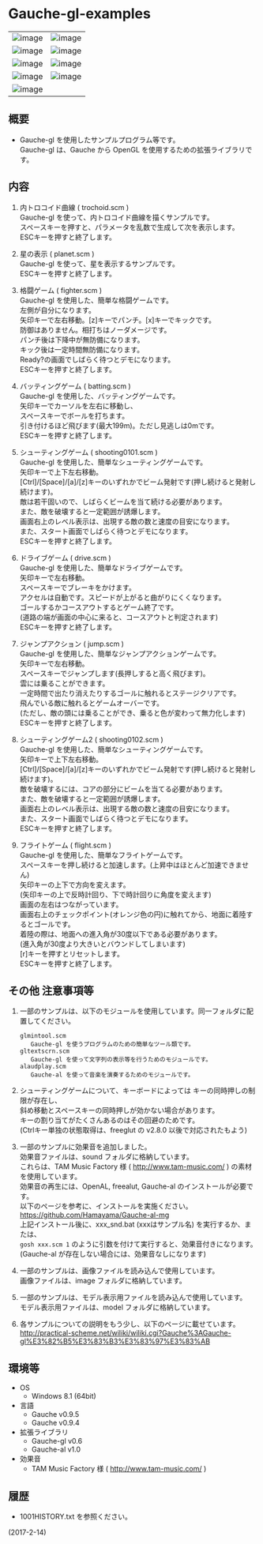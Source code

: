 # Gauche-gl-examples

|   |   |
|---|---|
|![image](image/image0101.png)|![image](image/image0201.png)|
|![image](image/image0301.png)|![image](image/image0401.png)|
|![image](image/image0501.png)|![image](image/image0601.png)|
|![image](image/image0701.png)|![image](image/image0801.png)|
|![image](image/image0901.png)||

## 概要
- Gauche-gl を使用したサンプルプログラム等です。  
  Gauche-gl は、Gauche から OpenGL を使用するための拡張ライブラリです。


## 内容
1. 内トロコイド曲線 ( trochoid.scm )  
   Gauche-gl を使って、内トロコイド曲線を描くサンプルです。  
   スペースキーを押すと、パラメータを乱数で生成して次を表示します。  
   ESCキーを押すと終了します。

2. 星の表示 ( planet.scm )  
   Gauche-gl を使って、星を表示するサンプルです。  
   ESCキーを押すと終了します。

3. 格闘ゲーム ( fighter.scm )  
   Gauche-gl を使用した、簡単な格闘ゲームです。  
   左側が自分になります。  
   矢印キーで左右移動。[z]キーでパンチ。[x]キーでキックです。  
   防御はありません。相打ちはノーダメージです。  
   パンチ後は下降中が無防備になります。  
   キック後は一定時間無防備になります。  
   Ready?の画面でしばらく待つとデモになります。  
   ESCキーを押すと終了します。

4. バッティングゲーム ( batting.scm )  
   Gauche-gl を使用した、バッティングゲームです。  
   矢印キーでカーソルを左右に移動し、  
   スペースキーでボールを打ちます。  
   引き付けるほど飛びます(最大199m)。ただし見逃しは0mです。  
   ESCキーを押すと終了します。

5. シューティングゲーム ( shooting0101.scm )  
   Gauche-gl を使用した、簡単なシューティングゲームです。  
   矢印キーで上下左右移動。  
   [Ctrl]/[Space]/[a]/[z]キーのいずれかでビーム発射です(押し続けると発射し続けます)。  
   敵は若干固いので、しばらくビームを当て続ける必要があります。  
   また、敵を破壊すると一定範囲が誘爆します。  
   画面右上のレベル表示は、出現する敵の数と速度の目安になります。  
   また、スタート画面でしばらく待つとデモになります。  
   ESCキーを押すと終了します。

6. ドライブゲーム ( drive.scm )  
   Gauche-gl を使用した、簡単なドライブゲームです。  
   矢印キーで左右移動。  
   スペースキーでブレーキをかけます。  
   アクセルは自動です。スピードが上がると曲がりにくくなります。  
   ゴールするかコースアウトするとゲーム終了です。  
   (道路の端が画面の中心に来ると、コースアウトと判定されます)  
   ESCキーを押すと終了します。

7. ジャンプアクション ( jump.scm )  
   Gauche-gl を使用した、簡単なジャンプアクションゲームです。  
   矢印キーで左右移動。  
   スペースキーでジャンプします(長押しすると高く飛びます)。  
   雲には乗ることができます。  
   一定時間で出たり消えたりするゴールに触れるとステージクリアです。  
   飛んでいる敵に触れるとゲームオーバーです。  
   (ただし、敵の頭には乗ることができ、乗ると色が変わって無力化します)  
   ESCキーを押すと終了します。

8. シューティングゲーム2 ( shooting0102.scm )  
   Gauche-gl を使用した、簡単なシューティングゲームです。  
   矢印キーで上下左右移動。  
   [Ctrl]/[Space]/[a]/[z]キーのいずれかでビーム発射です(押し続けると発射し続けます)。  
   敵を破壊するには、コアの部分にビームを当てる必要があります。  
   また、敵を破壊すると一定範囲が誘爆します。  
   画面右上のレベル表示は、出現する敵の数と速度の目安になります。  
   また、スタート画面でしばらく待つとデモになります。  
   ESCキーを押すと終了します。

9. フライトゲーム ( flight.scm )  
   Gauche-gl を使用した、簡単なフライトゲームです。  
   スペースキーを押し続けると加速します。(上昇中はほとんど加速できません)  
   矢印キーの上下で方向を変えます。  
   (矢印キーの上で反時計回り、下で時計回りに角度を変えます)  
   画面の左右はつながっています。  
   画面右上のチェックポイント(オレンジ色の円)に触れてから、地面に着陸するとゴールです。  
   着陸の際は、地面への進入角が30度以下である必要があります。  
   (進入角が30度より大きいとバウンドしてしまいます)  
   [r]キーを押すとリセットします。  
   ESCキーを押すと終了します。


## その他 注意事項等
1. 一部のサンプルは、以下のモジュールを使用しています。同一フォルダに配置してください。
   ```
   glmintool.scm
      Gauche-gl を使うプログラムのための簡単なツール類です。
   gltextscrn.scm
      Gauche-gl を使って文字列の表示等を行うためのモジュールです。
   alaudplay.scm
      Gauche-al を使って音楽を演奏するためのモジュールです。
   ```

2. シューティングゲームについて、キーボードによっては キーの同時押しの制限が存在し、  
   斜め移動とスペースキーの同時押しが効かない場合があります。  
   キーの割り当てがたくさんあるのはその回避のためです。  
   (Ctrlキー単独の状態取得は、freeglut の v2.8.0 以後で対応されたもよう)

3. 一部のサンプルに効果音を追加しました。  
   効果音ファイルは、sound フォルダに格納しています。  
   これらは、TAM Music Factory 様 ( http://www.tam-music.com/ ) の素材を使用しています。  
   効果音の再生には、OpenAL, freealut, Gauche-al のインストールが必要です。  
   以下のページを参考に、インストールを実施ください。  
   https://github.com/Hamayama/Gauche-al-mg  
   上記インストール後に、xxx_snd.bat (xxxはサンプル名) を実行するか、または、  
   `gosh xxx.scm 1` のように引数を付けて実行すると、効果音付きになります。  
   (Gauche-al が存在しない場合には、効果音なしになります)

4. 一部のサンプルは、画像ファイルを読み込んで使用しています。  
   画像ファイルは、image フォルダに格納しています。

5. 一部のサンプルは、モデル表示用ファイルを読み込んで使用しています。  
   モデル表示用ファイルは、model フォルダに格納しています。

6. 各サンプルについての説明をもう少し、以下のページに載せています。  
   http://practical-scheme.net/wiliki/wiliki.cgi?Gauche%3AGauche-gl%E3%82%B5%E3%83%B3%E3%83%97%E3%83%AB


## 環境等
- OS
  - Windows 8.1 (64bit)
- 言語
  - Gauche v0.9.5
  - Gauche v0.9.4
- 拡張ライブラリ
  - Gauche-gl v0.6
  - Gauche-al v1.0
- 効果音
  - TAM Music Factory 様 ( http://www.tam-music.com/ )

## 履歴
- 1001HISTORY.txt を参照ください。


(2017-2-14)
